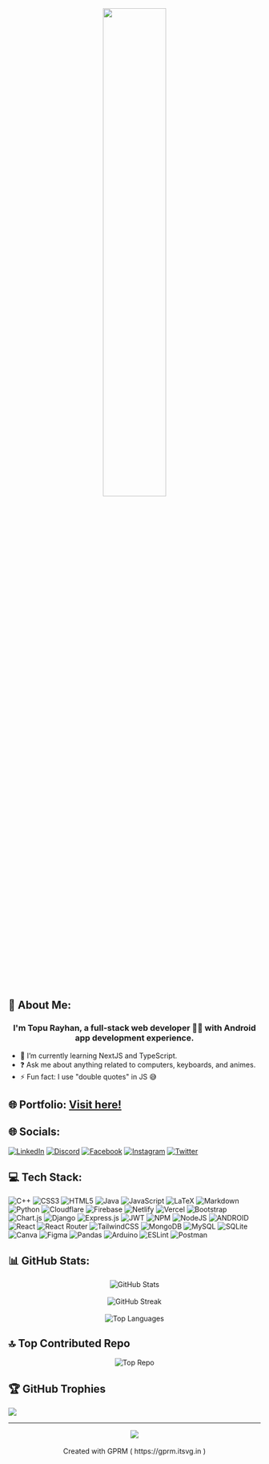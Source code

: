 <div align="center">
<img src="https://miro.medium.com/max/1000/1*vHUiXvBE0p0fLRwFHZuAYw.gif" align="center" style="width: 50%" />
</div>  
  

 
  
## 💫 About Me:
### <div align="center">I'm Topu Rayhan, a full-stack web developer 👨‍💻 with Android app development experience.</div> 
- 🌱 I’m currently learning NextJS and TypeScript.
- ❓ Ask me about anything related to computers, keyboards, and animes.
- ⚡ Fun fact: I use "double quotes" in JS 😅


## 🌐 Portfolio: [Visit here!](https://topu-rayhan.netlify.app/)
## 🌐 Socials:
[![LinkedIn](https://img.shields.io/badge/LinkedIn-%230077B5.svg?logo=linkedin&logoColor=white)](https://linkedin.com/in/topurayhan007)
[![Discord](https://img.shields.io/badge/Discord-%237289DA.svg?logo=discord&logoColor=white)](https://discord.com/users/topurayhan007#7574) 
[![Facebook](https://img.shields.io/badge/Facebook-%231877F2.svg?logo=Facebook&logoColor=white)](https://facebook.com/topurayhan007) 
[![Instagram](https://img.shields.io/badge/Instagram-%23E4405F.svg?logo=Instagram&logoColor=white)](https://instagram.com/topurayhan007)
[![Twitter](https://img.shields.io/badge/Twitter-%231DA1F2.svg?logo=Twitter&logoColor=white)](https://twitter.com/topurayhan007)






## 💻 Tech Stack:
![C++](https://img.shields.io/badge/c++-%2300599C.svg?style=for-the-badge&logo=c%2B%2B&logoColor=white) ![CSS3](https://img.shields.io/badge/css3-%231572B6.svg?style=for-the-badge&logo=css3&logoColor=white) ![HTML5](https://img.shields.io/badge/html5-%23E34F26.svg?style=for-the-badge&logo=html5&logoColor=white) ![Java](https://img.shields.io/badge/java-%23ED8B00.svg?style=for-the-badge&logo=java&logoColor=white) ![JavaScript](https://img.shields.io/badge/javascript-%23323330.svg?style=for-the-badge&logo=javascript&logoColor=%23F7DF1E) ![LaTeX](https://img.shields.io/badge/latex-%23008080.svg?style=for-the-badge&logo=latex&logoColor=white) ![Markdown](https://img.shields.io/badge/markdown-%23000000.svg?style=for-the-badge&logo=markdown&logoColor=white) ![Python](https://img.shields.io/badge/python-3670A0?style=for-the-badge&logo=python&logoColor=ffdd54) ![Cloudflare](https://img.shields.io/badge/Cloudflare-F38020?style=for-the-badge&logo=Cloudflare&logoColor=white) ![Firebase](https://img.shields.io/badge/firebase-%23039BE5.svg?style=for-the-badge&logo=firebase) ![Netlify](https://img.shields.io/badge/netlify-%23000000.svg?style=for-the-badge&logo=netlify&logoColor=#00C7B7) ![Vercel](https://img.shields.io/badge/vercel-%23000000.svg?style=for-the-badge&logo=vercel&logoColor=white) ![Bootstrap](https://img.shields.io/badge/bootstrap-%23563D7C.svg?style=for-the-badge&logo=bootstrap&logoColor=white) ![Chart.js](https://img.shields.io/badge/chart.js-F5788D.svg?style=for-the-badge&logo=chart.js&logoColor=white) ![Django](https://img.shields.io/badge/django-%23092E20.svg?style=for-the-badge&logo=django&logoColor=white) ![Express.js](https://img.shields.io/badge/express.js-%23404d59.svg?style=for-the-badge&logo=express&logoColor=%2361DAFB) ![JWT](https://img.shields.io/badge/JWT-black?style=for-the-badge&logo=JSON%20web%20tokens) ![NPM](https://img.shields.io/badge/NPM-%23000000.svg?style=for-the-badge&logo=npm&logoColor=white) ![NodeJS](https://img.shields.io/badge/node.js-6DA55F?style=for-the-badge&logo=node.js&logoColor=white) ![ANDROID](https://img.shields.io/badge/android-%2320232a.svg?style=for-the-badge&logo=android&logoColor=%a4c639) ![React](https://img.shields.io/badge/react-%2320232a.svg?style=for-the-badge&logo=react&logoColor=%2361DAFB) ![React Router](https://img.shields.io/badge/React_Router-CA4245?style=for-the-badge&logo=react-router&logoColor=white) ![TailwindCSS](https://img.shields.io/badge/tailwindcss-%2338B2AC.svg?style=for-the-badge&logo=tailwind-css&logoColor=white) ![MongoDB](https://img.shields.io/badge/MongoDB-%234ea94b.svg?style=for-the-badge&logo=mongodb&logoColor=white) ![MySQL](https://img.shields.io/badge/mysql-%2300f.svg?style=for-the-badge&logo=mysql&logoColor=white) ![SQLite](https://img.shields.io/badge/sqlite-%2307405e.svg?style=for-the-badge&logo=sqlite&logoColor=white) ![Canva](https://img.shields.io/badge/Canva-%2300C4CC.svg?style=for-the-badge&logo=Canva&logoColor=white) 	![Figma](https://img.shields.io/badge/figma-%23F24E1E.svg?style=for-the-badge&logo=figma&logoColor=white) ![Pandas](https://img.shields.io/badge/pandas-%23150458.svg?style=for-the-badge&logo=pandas&logoColor=white) ![Arduino](https://img.shields.io/badge/-Arduino-00979D?style=for-the-badge&logo=Arduino&logoColor=white) ![ESLint](https://img.shields.io/badge/ESLint-4B3263?style=for-the-badge&logo=eslint&logoColor=white) ![Postman](https://img.shields.io/badge/Postman-FF6C37?style=for-the-badge&logo=postman&logoColor=white)


## 📊 GitHub Stats:

<div align="center">
<img src="https://github-readme-stats.vercel.app/api?username=topurayhan007&theme=radical&hide_border=false&include_all_commits=true&count_private=true" alt="GitHub Stats" /><br/><br/>
  <img src="https://github-readme-streak-stats.herokuapp.com/?user=topurayhan007&theme=radical&hide_border=false" alt="GitHub Streak" /><br/><br/>
  <img src="https://github-readme-stats.vercel.app/api/top-langs/?username=topurayhan007&theme=radical&hide_border=false&include_all_commits=true&count_private=true&layout=compact" alt="Top Languages" />
</div>


  

## 🔝 Top Contributed Repo
<div align="center">
<img src="https://github-contributor-stats.vercel.app/api?username=topurayhan007&limit=5&theme=radical&combine_all_yearly_contributions=true" alt="Top Repo"/>
</div>


## 🏆 GitHub Trophies
![](https://github-profile-trophy.vercel.app/?username=topurayhan007&theme=radical&no-frame=false&no-bg=true&margin-w=4)

---
<div align="center">
<img src="https://komarev.com/ghpvc/?username=topurayhan007&&style=flat-square" align="center" /> </br><br/>
  Created with GPRM ( https://gprm.itsvg.in )  
</div> 


  

<!-- - 🌱 I’m currently learning MERN from Programming Hero by Jhankar Mahmud.  
  

- ❓ Ask me about anything related to computers, keyboards and animes.  
  

- ⚡ Fun fact: I use "double quotes" in JS 😅  
  


## My Skill Set  
<table><tr><td valign="top" width="100%">

<div align="center">  
<a href="https://getbootstrap.com/docs/3.4/javascript/" target="_blank"
      ><img
        src="https://profilinator.rishav.dev/skills-assets/bootstrap-plain.svg"
        alt="Bootstrap"
        height="40"
        width="40"
    /></a>
    <a href="https://www.w3schools.com/css/" target="_blank"
      ><img
        src="https://profilinator.rishav.dev/skills-assets/css3-original-wordmark.svg"
        alt="CSS3"
        height="40"
        width="40"
    /></a>
    <a href="https://en.wikipedia.org/wiki/HTML5" target="_blank"
      ><img
        src="https://profilinator.rishav.dev/skills-assets/html5-original-wordmark.svg"
        alt="HTML5"
        height="40"
        width="40"
    /></a>
    <a href="https://www.javascript.com/" target="_blank"
      ><img
        src="https://profilinator.rishav.dev/skills-assets/javascript-original.svg"
        alt="JavaScript"
        height="40"
        width="40"
    /></a>
    <a href="https://reactjs.org/" target="_blank" rel="noreferrer">
      <img
        src="https://raw.githubusercontent.com/devicons/devicon/master/icons/react/react-original-wordmark.svg"
        alt="react"
        width="40"
        height="40"
      />
    </a>
<a href="https://expressjs.com" target="_blank" rel="noreferrer"> <img src="https://raw.githubusercontent.com/devicons/devicon/master/icons/express/express-original-wordmark.svg" alt="express" width="40" height="40"/> </a>
<a href="https://nodejs.org" target="_blank" rel="noreferrer"> <img src="https://raw.githubusercontent.com/devicons/devicon/master/icons/nodejs/nodejs-original-wordmark.svg" alt="nodejs" width="40" height="40"/> </a>
    <a href="https://www.chartjs.org/" target="_blank"
      ><img
        src="https://profilinator.rishav.dev/skills-assets/logo-title.svg"
        alt="Chart.js"
        height="40"
        width="40"
    /></a>
    <a href="https://github.com/" target="_blank"
      ><img
        src="https://profilinator.rishav.dev/skills-assets/git-scm-icon.svg"
        alt="Git"
        height="40"
        width="40"
    /></a>
    <a href="https://www.java.com/" target="_blank"
      ><img
        src="https://profilinator.rishav.dev/skills-assets/java-original-wordmark.svg"
        alt="Java"
        height="40"
        width="40"
    /></a>
    <a href="https://www.php.net/" target="_blank"
      ><img
        src="https://profilinator.rishav.dev/skills-assets/php-original.svg"
        alt="PHP"
        height="40"
        width="40"
    /></a>
    <a href="https://www.blender.org/" target="_blank"
      ><img
        src="https://profilinator.rishav.dev/skills-assets/blender_community_badge_white.svg"
        alt="Blender"
        height="40"
        width="40"
    /></a>
    <a href="https://www.tailwindcss.com/" target="_blank"
      ><img
        src="https://profilinator.rishav.dev/skills-assets/tailwindcss.svg"
        alt="Tailwind CSS"
        height="40"
        width="40"
    /></a>
    <a href="https://www.android.com/intl/en_in/" target="_blank"
      ><img
        src="https://profilinator.rishav.dev/skills-assets/android-original-wordmark.svg"
        alt="Android"
        height="40"
        width="40"
    /></a>
    <a href="https://www.cplusplus.com/" target="_blank"
      ><img
        src="https://profilinator.rishav.dev/skills-assets/cplusplus-original.svg"
        alt="C++"
        height="40"
        width="40"
    /></a>
    <a href="https://www.djangoproject.com/" target="_blank"
      ><img
        src="https://profilinator.rishav.dev/skills-assets/django-original.svg"
        alt="Django"
        height="40"
        width="40"
    /></a>
    <a href="https://www.python.org/" target="_blank"
      ><img
        src="https://profilinator.rishav.dev/skills-assets/python-original.svg"
        alt="Python"
        height="40"
        width="40"
    /></a>
    <a href="https://www.figma.com/" target="_blank"
      ><img
        src="https://profilinator.rishav.dev/skills-assets/figma-icon.svg"
        alt="Figma"
        height="40"
        width="40"
    /></a>
    <a href="https://www.apachefriends.org/" target="_blank"
      ><img
        src="https://profilinator.rishav.dev/skills-assets/xampp.png"
        alt="XAMPP"
        height="40"
        width="40"
    /></a>
    <a href="https://firebase.google.com/" target="_blank"
      ><img
        src="https://profilinator.rishav.dev/skills-assets/firebase.png"
        alt="Firebase"
        height="40"
        width="40"
    /></a>
    <a href="https://www.arduino.cc/" target="_blank"
      ><img
        src="https://profilinator.rishav.dev/skills-assets/arduino.png"
        alt="Arduino"
        height="40"
        width="40"
    /></a>
    <a href="https://www.mysql.com/" target="_blank"
      ><img
        src="https://profilinator.rishav.dev/skills-assets/mysql-original-wordmark.svg"
        alt="MySQL"
        height="40"
        width="40"
    /></a>
    <a href="https://www.gnu.org/software/bash/" target="_blank"
      ><img
        src="https://profilinator.rishav.dev/skills-assets/gnu_bash-icon.svg"
        alt="Bash"
        height="40"
        width="40"
    /></a>
</div>



</td></tr></table>  

## Github Stats
<!-- | | |
  |:-------------------------:|:-------------------------:|
  |<img src="https://github-readme-stats.vercel.app/api?username=topurayhan007&show_icons=true&count_private=true&hide_border=true" align="center" width="100%" />|<img src="https://github-readme-stats.vercel.app/api/top-langs/?username=topurayhan007&hide_border=true&layout=compact" align="center"  width="100%" />| -->
  <!--
  <div align="center"><img src="https://github-readme-stats.vercel.app/api?username=topurayhan007&show_icons=true&count_private=true&hide_border=true" align="center" /></div>  
  
<br>

<div align="center"><img src="https://github-readme-stats.vercel.app/api/top-langs/?username=topurayhan007&hide_border=true&layout=compact" align="center" /></div>  
<br>

<div align="center">
  <img src="https://streak-stats.demolab.com?user=topurayhan007"/>
</div>

<div align="center">
<img src="https://komarev.com/ghpvc/?username=topurayhan007&&style=flat-square" align="center" />
</div> 



<hr>

## Connect with me  
<div align="center">
<a href="https://github.com/topurayhan007" target="_blank">
<img src=https://img.shields.io/badge/github-%2324292e.svg?&style=for-the-badge&logo=github&logoColor=white alt=github style="margin-bottom: 5px;" />
</a>  
<a href="https://twitter.com/topurayhan007" target="_blank">
<img src=https://img.shields.io/badge/twitter-%2300acee.svg?&style=for-the-badge&logo=twitter&logoColor=white alt=twitter style="margin-bottom: 5px;" />
</a>
<a href="https://linkedin.com/in/topurayhan007" target="_blank">
<img src=https://img.shields.io/badge/linkedin-%231E77B5.svg?&style=for-the-badge&logo=linkedin&logoColor=white alt=linkedin style="margin-bottom: 5px;" />
</a>
<a href="https://www.facebook.com/topurayhan007" target="_blank">
<img src=https://img.shields.io/badge/facebook-%232E87FB.svg?&style=for-the-badge&logo=facebook&logoColor=white alt=facebook style="margin-bottom: 5px;" />
</a>
<a href="https://instagram.com/topurayhan007" target="_blank">
<img src=https://img.shields.io/badge/instagram-%23000000.svg?&style=for-the-badge&logo=instagram&logoColor=white alt=instagram style="margin-bottom: 5px;" />
</a>
</div>  

<hr>
<div align="center">Generated using <a href="https://profilinator.rishav.dev/" target="_blank">Github Profilinator</a></div>
 -->
<!--
**topurayhan007/topurayhan007** is a ✨ _special_ ✨ repository because its `README.md` (this file) appears on your GitHub profile.

Here are some ideas to get you started:

- 🔭 I’m currently working on ...
- 🌱 I’m currently learning ...
- 👯 I’m looking to collaborate on ...
- 🤔 I’m looking for help with ...
- 💬 Ask me about ...
- 📫 How to reach me: ...
- 😄 Pronouns: ...
- ⚡ Fun fact: ...
-->
